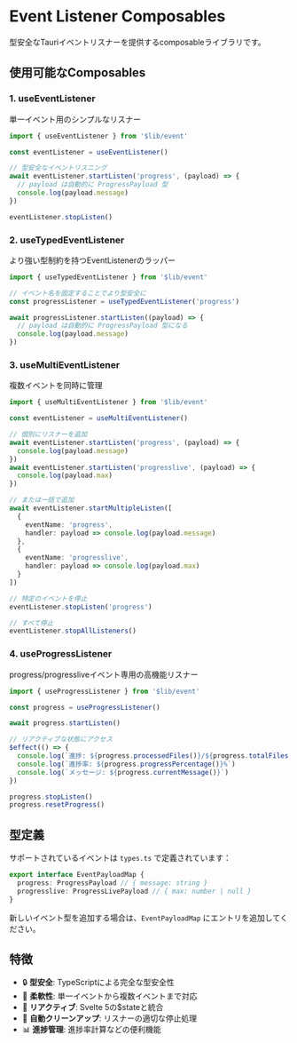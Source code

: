 # Event Listener Composables

型安全なTauriイベントリスナーを提供するcomposableライブラリです。

## 使用可能なComposables

### 1. useEventListener
単一イベント用のシンプルなリスナー

```typescript
import { useEventListener } from '$lib/event'

const eventListener = useEventListener()

// 型安全なイベントリスニング
await eventListener.startListen('progress', (payload) => {
  // payload は自動的に ProgressPayload 型
  console.log(payload.message)
})

eventListener.stopListen()
```

### 2. useTypedEventListener
より強い型制約を持つEventListenerのラッパー

```typescript
import { useTypedEventListener } from '$lib/event'

// イベント名を固定することでより型安全に
const progressListener = useTypedEventListener('progress')

await progressListener.startListen((payload) => {
  // payload は自動的に ProgressPayload 型になる
  console.log(payload.message)
})
```

### 3. useMultiEventListener
複数イベントを同時に管理

```typescript
import { useMultiEventListener } from '$lib/event'

const eventListener = useMultiEventListener()

// 個別にリスナーを追加
await eventListener.startListen('progress', (payload) => {
  console.log(payload.message)
})
await eventListener.startListen('progresslive', (payload) => {
  console.log(payload.max)
})

// または一括で追加
await eventListener.startMultipleListen([
  {
    eventName: 'progress',
    handler: payload => console.log(payload.message)
  },
  {
    eventName: 'progresslive',
    handler: payload => console.log(payload.max)
  }
])

// 特定のイベントを停止
eventListener.stopListen('progress')

// すべて停止
eventListener.stopAllListeners()
```

### 4. useProgressListener
progress/progressliveイベント専用の高機能リスナー

```typescript
import { useProgressListener } from '$lib/event'

const progress = useProgressListener()

await progress.startListen()

// リアクティブな状態にアクセス
$effect(() => {
  console.log(`進捗: ${progress.processedFiles()}/${progress.totalFiles()}`)
  console.log(`進捗率: ${progress.progressPercentage()}%`)
  console.log(`メッセージ: ${progress.currentMessage()}`)
})

progress.stopListen()
progress.resetProgress()
```

## 型定義

サポートされているイベントは `types.ts` で定義されています：

```typescript
export interface EventPayloadMap {
  progress: ProgressPayload // { message: string }
  progresslive: ProgressLivePayload // { max: number | null }
}
```

新しいイベント型を追加する場合は、`EventPayloadMap` にエントリを追加してください。

## 特徴

- 🔒 **型安全**: TypeScriptによる完全な型安全性
- 🎯 **柔軟性**: 単一イベントから複数イベントまで対応
- 🔄 **リアクティブ**: Svelte 5の$stateと統合
- 🧹 **自動クリーンアップ**: リスナーの適切な停止処理
- 📊 **進捗管理**: 進捗率計算などの便利機能
